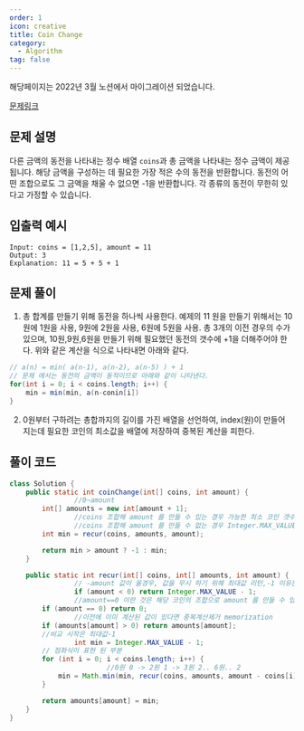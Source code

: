```yaml
---
order: 1
icon: creative
title: Coin Change
category:
  - Algorithm
tag: false
---
```


해당페이지는 2022년 3월 노션에서 마이그레이션 되었습니다.

[문제링크](https://leetcode.com/problems/coin-change/)

## 문제 설명

다른 금액의 동전을 나타내는 정수 배열 `coins`과 총 금액을 나타내는 정수 금액이 제공됩니다. 해당 금액을 구성하는 데 필요한 가장 적은 수의 동전을 반환합니다. 동전의 어떤 조합으로도 그 금액을 채울 수 없으면 -1을 반환합니다. 각 종류의 동전이 무한히 있다고 가정할 수 있습니다.

## 입출력 예시

```
Input: coins = [1,2,5], amount = 11
Output: 3
Explanation: 11 = 5 + 5 + 1
```

## 문제 풀이

1. 총 합계를 만들기 위해 동전을 하나씩 사용한다. 예제의 11 원을 만들기 위해서는 10 원에 1원을 사용, 9원에 2원을 사용, 6원에 5원을 사용. 총 3개의 이전 경우의 수가 있으며, 10원,9원,6원을 만들기 위해 필요했던 동전의 갯수에 +1을 더해주어야 한다. 위와 같은 계산을 식으로 나타내면 아래와 같다.

```java
// a(n) = min( a(n-1), a(n-2), a(n-5) ) + 1
// 문제 에서는 동전의 금액이 동적이므로 아래와 같이 나타낸다.
for(int i = 0; i < coins.length; i++) {
    min = min(min, a(n-conin[i])
}
```

2. 0원부터 구하려는 총합까지의 길이를 가진 배열을 선언하여, index(원)이 만들어 지는데 필요한 코인의 최소값을 배열에 저장하여 중복된 계산을 피한다.

## 풀이 코드

```java
class Solution {
    public static int coinChange(int[] coins, int amount) {
				//0~amount
        int[] amounts = new int[amount + 1];
				//coins 조합해 amount 를 만들 수 있는 경우 가능한 최소 코인 갯수가,
				//coins 조합해 amount 를 만들 수 없는 경우 Integer.MAX_VALUE 값이 리턴
        int min = recur(coins, amounts, amount);

        return min > amount ? -1 : min;
    }

    public static int recur(int[] coins, int[] amounts, int amount) {
				// -amount 값이 올경우, 값을 무시 하기 위해 최대값 리턴,-1 이유는 아래 계산에서 +1이 있기 때문에
				if (amount < 0) return Integer.MAX_VALUE - 1;
				//amount==0 이란 것은 해당 코인의 조합으로 amount 를 만들 수 있다는 것 계산시작.
        if (amount == 0) return 0;
				//이전에 이미 계산된 값이 있다면 중복계산제거 memorization
        if (amounts[amount] > 0) return amounts[amount];
        //비교 시작은 최대값-1
				int min = Integer.MAX_VALUE - 1;
        // 점화식이 표현 된 부분
        for (int i = 0; i < coins.length; i++) {
						//0원 0 -> 2원 1 -> 3원 2.. 6원.. 2
            min = Math.min(min, recur(coins, amounts, amount - coins[i]) + 1);
        }

        return amounts[amount] = min;
    }
}
```
